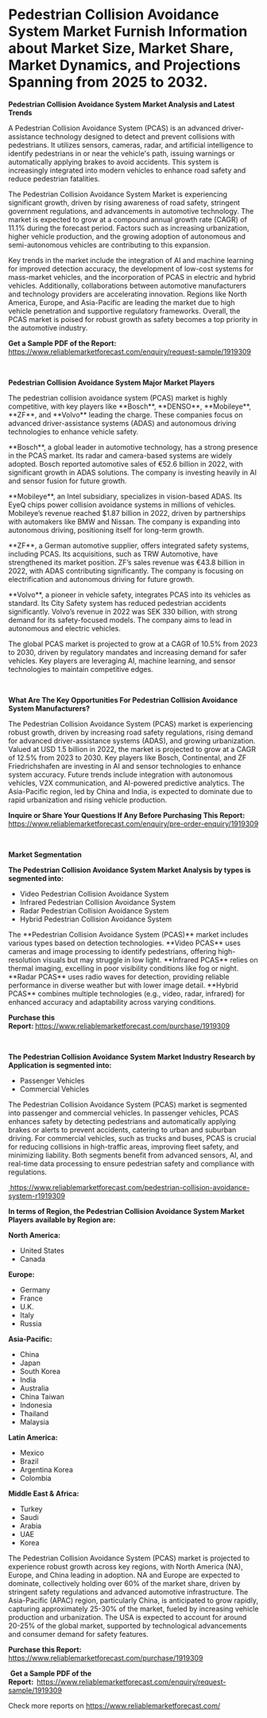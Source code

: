 <p><h1>Pedestrian Collision Avoidance System Market Furnish Information about Market Size, Market Share, Market Dynamics, and Projections Spanning from 2025 to 2032.</h1></p><p><strong>Pedestrian Collision Avoidance System Market Analysis and Latest Trends</strong></p>
<p><p>A Pedestrian Collision Avoidance System (PCAS) is an advanced driver-assistance technology designed to detect and prevent collisions with pedestrians. It utilizes sensors, cameras, radar, and artificial intelligence to identify pedestrians in or near the vehicle's path, issuing warnings or automatically applying brakes to avoid accidents. This system is increasingly integrated into modern vehicles to enhance road safety and reduce pedestrian fatalities.</p><p>The Pedestrian Collision Avoidance System Market is experiencing significant growth, driven by rising awareness of road safety, stringent government regulations, and advancements in automotive technology. The market is expected to grow at a compound annual growth rate (CAGR) of 11.1% during the forecast period. Factors such as increasing urbanization, higher vehicle production, and the growing adoption of autonomous and semi-autonomous vehicles are contributing to this expansion.</p><p>Key trends in the market include the integration of AI and machine learning for improved detection accuracy, the development of low-cost systems for mass-market vehicles, and the incorporation of PCAS in electric and hybrid vehicles. Additionally, collaborations between automotive manufacturers and technology providers are accelerating innovation. Regions like North America, Europe, and Asia-Pacific are leading the market due to high vehicle penetration and supportive regulatory frameworks. Overall, the PCAS market is poised for robust growth as safety becomes a top priority in the automotive industry.</p></p>
<p><strong>Get a Sample PDF of the Report:&nbsp;</strong> <a href="https://www.reliablemarketforecast.com/enquiry/request-sample/1919309?utm_campaign=950&utm_medium=2&utm_source=Github&utm_content=ia&utm_term=22012025&utm_id=pedestrian-collision-avoidance-system">https://www.reliablemarketforecast.com/enquiry/request-sample/1919309</a></p>
<p>&nbsp;</p>
<p><strong>Pedestrian Collision Avoidance System Major Market Players</strong></p>
<p><p>The pedestrian collision avoidance system (PCAS) market is highly competitive, with key players like **Bosch**, **DENSO**, **Mobileye**, **ZF**, and **Volvo** leading the charge. These companies focus on advanced driver-assistance systems (ADAS) and autonomous driving technologies to enhance vehicle safety.</p><p>**Bosch**, a global leader in automotive technology, has a strong presence in the PCAS market. Its radar and camera-based systems are widely adopted. Bosch reported automotive sales of €52.6 billion in 2022, with significant growth in ADAS solutions. The company is investing heavily in AI and sensor fusion for future growth.</p><p>**Mobileye**, an Intel subsidiary, specializes in vision-based ADAS. Its EyeQ chips power collision avoidance systems in millions of vehicles. Mobileye’s revenue reached $1.87 billion in 2022, driven by partnerships with automakers like BMW and Nissan. The company is expanding into autonomous driving, positioning itself for long-term growth.</p><p>**ZF**, a German automotive supplier, offers integrated safety systems, including PCAS. Its acquisitions, such as TRW Automotive, have strengthened its market position. ZF’s sales revenue was €43.8 billion in 2022, with ADAS contributing significantly. The company is focusing on electrification and autonomous driving for future growth.</p><p>**Volvo**, a pioneer in vehicle safety, integrates PCAS into its vehicles as standard. Its City Safety system has reduced pedestrian accidents significantly. Volvo’s revenue in 2022 was SEK 330 billion, with strong demand for its safety-focused models. The company aims to lead in autonomous and electric vehicles.</p><p>The global PCAS market is projected to grow at a CAGR of 10.5% from 2023 to 2030, driven by regulatory mandates and increasing demand for safer vehicles. Key players are leveraging AI, machine learning, and sensor technologies to maintain competitive edges.</p></p>
<p>&nbsp;</p>
<p><strong>What Are The Key Opportunities For Pedestrian Collision Avoidance System Manufacturers?</strong></p>
<p><p>The Pedestrian Collision Avoidance System (PCAS) market is experiencing robust growth, driven by increasing road safety regulations, rising demand for advanced driver-assistance systems (ADAS), and growing urbanization. Valued at USD 1.5 billion in 2022, the market is projected to grow at a CAGR of 12.5% from 2023 to 2030. Key players like Bosch, Continental, and ZF Friedrichshafen are investing in AI and sensor technologies to enhance system accuracy. Future trends include integration with autonomous vehicles, V2X communication, and AI-powered predictive analytics. The Asia-Pacific region, led by China and India, is expected to dominate due to rapid urbanization and rising vehicle production.</p></p>
<p><strong>Inquire or Share Your Questions If Any Before Purchasing This Report:</strong> <a href="https://www.reliablemarketforecast.com/enquiry/pre-order-enquiry/1919309?utm_campaign=950&utm_medium=2&utm_source=Github&utm_content=ia&utm_term=22012025&utm_id=pedestrian-collision-avoidance-system">https://www.reliablemarketforecast.com/enquiry/pre-order-enquiry/1919309</a></p>
<p>&nbsp;</p>
<p><strong>Market Segmentation</strong></p>
<p><strong>The Pedestrian Collision Avoidance System Market Analysis by types is segmented into:</strong></p>
<p><ul><li>Video Pedestrian Collision Avoidance System</li><li>Infrared Pedestrian Collision Avoidance System</li><li>Radar Pedestrian Collision Avoidance System</li><li>Hybrid Pedestrian Collision Avoidance System</li></ul></p>
<p><p>The **Pedestrian Collision Avoidance System (PCAS)** market includes various types based on detection technologies. **Video PCAS** uses cameras and image processing to identify pedestrians, offering high-resolution visuals but may struggle in low light. **Infrared PCAS** relies on thermal imaging, excelling in poor visibility conditions like fog or night. **Radar PCAS** uses radio waves for detection, providing reliable performance in diverse weather but with lower image detail. **Hybrid PCAS** combines multiple technologies (e.g., video, radar, infrared) for enhanced accuracy and adaptability across varying conditions.</p></p>
<p><strong>Purchase this Report:&nbsp;</strong><a href="https://www.reliablemarketforecast.com/purchase/1919309?utm_campaign=950&utm_medium=2&utm_source=Github&utm_content=ia&utm_term=22012025&utm_id=pedestrian-collision-avoidance-system">https://www.reliablemarketforecast.com/purchase/1919309</a></p>
<p>&nbsp;</p>
<p><strong>The Pedestrian Collision Avoidance System Market Industry Research by Application is segmented into:</strong></p>
<p><ul><li>Passenger Vehicles</li><li>Commercial Vehicles</li></ul></p>
<p><p>The Pedestrian Collision Avoidance System (PCAS) market is segmented into passenger and commercial vehicles. In passenger vehicles, PCAS enhances safety by detecting pedestrians and automatically applying brakes or alerts to prevent accidents, catering to urban and suburban driving. For commercial vehicles, such as trucks and buses, PCAS is crucial for reducing collisions in high-traffic areas, improving fleet safety, and minimizing liability. Both segments benefit from advanced sensors, AI, and real-time data processing to ensure pedestrian safety and compliance with regulations.</p></p>
<p><a href="https://www.reliablemarketforecast.com/pedestrian-collision-avoidance-system-r1919309?utm_campaign=950&utm_medium=2&utm_source=Github&utm_content=ia&utm_term=22012025&utm_id=pedestrian-collision-avoidance-system">&nbsp;https://www.reliablemarketforecast.com/pedestrian-collision-avoidance-system-r1919309</a></p>
<p><strong>In terms of Region, the Pedestrian Collision Avoidance System Market Players available by Region are:</strong></p>
<p>
    <p> <strong> North America: </strong>
        <ul>
            <li>United States</li>
            <li>Canada</li>
        </ul>
        </p> 
    <p> <strong> Europe: </strong>
        <ul>
            <li>Germany</li>
            <li>France</li>
            <li>U.K.</li>
            <li>Italy</li>
            <li>Russia</li>
        </ul>
        </p> 
    <p> <strong> Asia-Pacific: </strong>
        <ul>
            <li>China</li>
            <li>Japan</li>
            <li>South Korea</li>
            <li>India</li>
            <li>Australia</li>
            <li>China Taiwan</li>
            <li>Indonesia</li>
            <li>Thailand</li>
            <li>Malaysia</li>
        </ul>
        </p> 
    <p> <strong> Latin America: </strong>
        <ul>
            <li>Mexico</li>
            <li>Brazil</li>
            <li>Argentina Korea</li>
            <li>Colombia</li>
        </ul>
        </p> 
    <p> <strong> Middle East & Africa: </strong>
        <ul>
            <li>Turkey</li>
            <li>Saudi</li>
            <li>Arabia</li>
            <li>UAE</li>
            <li>Korea</li>
        </ul>
    </p>
    </p>
<p><p>The Pedestrian Collision Avoidance System (PCAS) market is projected to experience robust growth across key regions, with North America (NA), Europe, and China leading in adoption. NA and Europe are expected to dominate, collectively holding over 60% of the market share, driven by stringent safety regulations and advanced automotive infrastructure. The Asia-Pacific (APAC) region, particularly China, is anticipated to grow rapidly, capturing approximately 25-30% of the market, fueled by increasing vehicle production and urbanization. The USA is expected to account for around 20-25% of the global market, supported by technological advancements and consumer demand for safety features.</p></p>
<p><strong>Purchase this Report: </strong><a href="https://www.reliablemarketforecast.com/purchase/1919309?utm_campaign=950&utm_medium=2&utm_source=Github&utm_content=ia&utm_term=22012025&utm_id=pedestrian-collision-avoidance-system">https://www.reliablemarketforecast.com/purchase/1919309</a></p>
<p>&nbsp;<strong>Get a Sample PDF of the Report:&nbsp;&nbsp;</strong><a href="https://www.reliablemarketforecast.com/enquiry/request-sample/1919309?utm_campaign=950&utm_medium=2&utm_source=Github&utm_content=ia&utm_term=22012025&utm_id=pedestrian-collision-avoidance-system">https://www.reliablemarketforecast.com/enquiry/request-sample/1919309</a></p>
<p><strong></strong></p>
<p>Check more reports on <a href="https://www.reliablemarketforecast.com/?utm_campaign=950&utm_medium=2&utm_source=Github&utm_content=ia&utm_term=22012025&utm_id=pedestrian-collision-avoidance-system">https://www.reliablemarketforecast.com/</a></p>